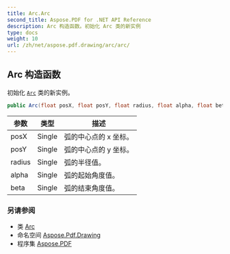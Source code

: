 ```yaml
---
title: Arc.Arc
second_title: Aspose.PDF for .NET API Reference
description: Arc 构造函数。初始化 Arc 类的新实例
type: docs
weight: 10
url: /zh/net/aspose.pdf.drawing/arc/arc/
---
```

## Arc 构造函数

初始化 [`Arc`](../) 类的新实例。

```csharp
public Arc(float posX, float posY, float radius, float alpha, float beta)
```

| 参数 | 类型 | 描述 |
| --- | --- | --- |
| posX | Single | 弧的中心点的 x 坐标。 |
| posY | Single | 弧的中心点的 y 坐标。 |
| radius | Single | 弧的半径值。 |
| alpha | Single | 弧的起始角度值。 |
| beta | Single | 弧的结束角度值。 |

### 另请参阅

* 类 [Arc](../)
* 命名空间 [Aspose.Pdf.Drawing](../../../aspose.pdf.drawing/)
* 程序集 [Aspose.PDF](../../../)